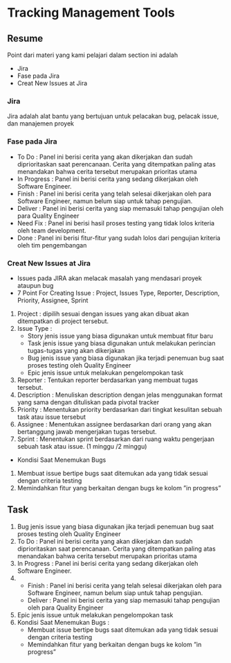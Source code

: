 # Tracking Management Tools
## Resume
Point dari materi yang kami pelajari dalam section ini adalah
- Jira 
- Fase pada Jira
- Creat New Issues at Jira
### Jira 
Jira adalah alat bantu yang bertujuan untuk pelacakan bug, pelacak issue, dan manajemen proyek
### Fase pada Jira
- To Do : Panel ini berisi cerita yang akan dikerjakan dan sudah diprioritaskan saat perencanaan. Cerita yang ditempatkan paling atas menandakan bahwa cerita tersebut merupakan prioritas utama
- In Progress : Panel ini berisi cerita yang sedang dikerjakan oleh Software Engineer.
- Finish : Panel ini berisi cerita yang telah selesai dikerjakan oleh para Software Engineer, namun belum siap untuk tahap pengujian.
- Deliver : Panel ini berisi cerita yang siap memasuki tahap pengujian oleh para Quality Engineer
- Need Fix : Panel ini berisi hasil proses testing yang tidak lolos kriteria oleh team development.
- Done : Panel ini berisi fitur-fitur yang sudah lolos dari pengujian kriteria oleh tim pengembangan
### Creat New Issues at Jira
- Issues pada JIRA akan melacak masalah yang mendasari proyek ataupun bug
- 7 Point For Creating Issue : Project, Issues Type, Reporter, Description, Priority, Assignee, Sprint
1. Project : dipilih sesuai dengan issues yang akan dibuat akan ditempatkan di project tersebut.
2. Issue Type :
   - Story jenis issue yang biasa digunakan untuk membuat fitur baru 
   - Task jenis issue yang biasa digunakan untuk melakukan perincian tugas-tugas yang akan dikerjakan 
   - Bug jenis issue yang biasa digunakan jika terjadi penemuan bug saat proses testing oleh Quality Engineer 
   - Epic jenis issue untuk melakukan pengelompokan task
3. Reporter : Tentukan reporter berdasarkan yang membuat tugas tersebut.
4. Description : Menuliskan description dengan jelas menggunakan format yang sama dengan dituliskan pada pivotal tracker
5. Priority : Menentukan priority berdasarkan dari tingkat kesulitan sebuah task atau issue tersebut
6. Assignee : Menentukan assignee berdasarkan dari orang yang akan bertanggung jawab mengerjakan tugas tersebut.
7. Sprint : Menentukan sprint berdasarkan dari ruang waktu pengerjaan sebuah task atau issue. (1 minggu /2 minggu)
- Kondisi Saat Menemukan Bugs 
1. Membuat issue bertipe bugs saat ditemukan ada yang tidak sesuai dengan criteria testing 
2. Memindahkan fitur yang berkaitan dengan bugs ke kolom ”in progress”

## Task
1. Bug jenis issue yang biasa digunakan jika terjadi penemuan bug saat proses testing oleh Quality Engineer
2. To Do : Panel ini berisi cerita yang akan dikerjakan dan sudah diprioritaskan saat perencanaan. Cerita yang ditempatkan paling atas menandakan bahwa cerita tersebut merupakan prioritas utama
3. In Progress : Panel ini berisi cerita yang sedang dikerjakan oleh Software Engineer.
4. - Finish : Panel ini berisi cerita yang telah selesai dikerjakan oleh para Software Engineer, namun belum siap untuk tahap pengujian.
   - Deliver : Panel ini berisi cerita yang siap memasuki tahap pengujian oleh para Quality Engineer
5. Epic jenis issue untuk melakukan pengelompokan task
6. Kondisi Saat Menemukan Bugs :
   - Membuat issue bertipe bugs saat ditemukan ada yang tidak sesuai dengan criteria testing 
   - Memindahkan fitur yang berkaitan dengan bugs ke kolom ”in progress”
